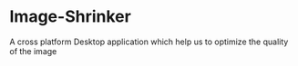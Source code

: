 # Image-Shrinker
A cross platform Desktop application which help us to optimize the quality of the image
